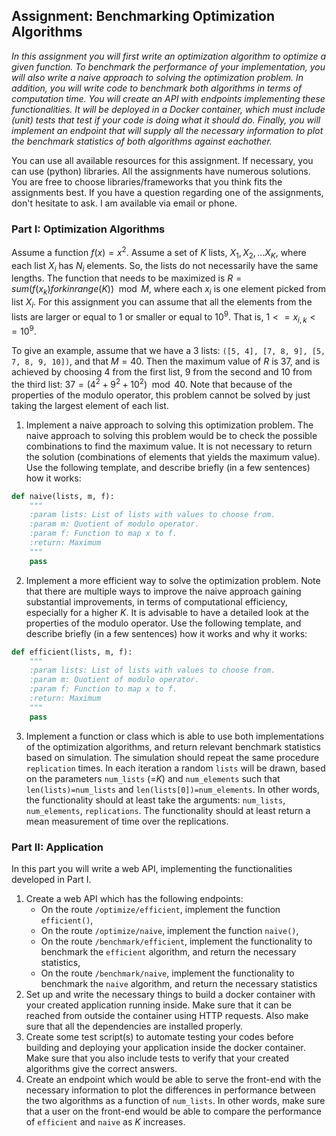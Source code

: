 ## Assignment: Benchmarking Optimization Algorithms
_In this assignment you will first write an optimization algorithm to optimize a given function. To benchmark the performance of your implementation, you will also write a naive approach to solving the optimization problem. In addition, you will write code to benchmark both algorithms in terms of computation time. You will create an API with endpoints implementing these functionalities. It will be deployed in a Docker container, which must include (unit) tests that test if your code is doing what it should do. Finally, you will implement an endpoint that will supply all the necessary information to plot the benchmark statistics of both algorithms against eachother._

You can use all available resources for this assignment. If necessary, you can use (python) libraries. All the assignments have numerous solutions. You are free to choose libraries/frameworks that you think fits the assignments best. If you have a question regarding one of the assignments, don't hesitate to ask. I am available via email or phone.

### Part I: Optimization Algorithms
Assume a function $`f(x)=x^2`$. Assume a set of $`K`$ lists, $`X_{1},X_{2},...X_{K}`$, where each list $`X_{i}`$ has $`N_{i}`$ elements. So, the lists do not necessarily have the same lengths. The function that needs to be maximized is $`R = sum(f(x_{k}) for k in range(K)) \mod M`$, where each $`x_{i}`$ is one element picked from list $`X_{i}`$. For this assignment you can assume that all the elements from the lists are larger or equal to $`1`$ or smaller or equal to $`10^9`$. That is, $`1 <= x_{i,k} <= 10^9`$.

To give an example, assume that we have a 3 lists: `([5, 4], [7, 8, 9], [5, 7, 8, 9, 10])`, and that $`M=40`$. Then the maximum value of $`R`$ is 37, and is achieved by choosing 4 from the first list, 9 from the second and 10 from the third list: $`37=(4^2+9^2+10^2)\mod 40`$. Note that because of the properties of the modulo operator, this problem cannot be solved by just taking the largest element of each list.

1. Implement a naive approach to solving this optimization problem. The naive approach to solving this problem would be to check the possible combinations to find the maximum value. It is not necessary to return the solution (combinations of elements that yields the maximum value). Use the following template, and describe briefly (in a few sentences) how it works:
```python
def naive(lists, m, f):
    """
    :param lists: List of lists with values to choose from.
    :param m: Quotient of modulo operator.
    :param f: Function to map x to f.
    :return: Maximum
    """
    pass
```
2. Implement a more efficient way to solve the optimization problem. Note that there are multiple ways to improve the naive approach gaining substantial improvements, in terms of computational efficiency, especially for a higher $`K`$. It is advisable to have a detailed look at the properties of the modulo operator. Use the following template, and describe briefly (in a few sentences) how it works and why it works:
```python
def efficient(lists, m, f):
    """
    :param lists: List of lists with values to choose from.
    :param m: Quotient of modulo operator.
    :param f: Function to map x to f.
    :return: Maximum
    """
    pass
```
3. Implement a function or class which is able to use both implementations of the optimization algorithms, and return relevant benchmark statistics based on simulation. The simulation should repeat the same procedure `replication` times. In each iteration a random `lists` will be drawn, based on the parameters `num_lists` (=$`K`$) and `num_elements` such that `len(lists)=num_lists` and `len(lists[0])=num_elements`. In other words, the functionality should at least take the arguments: `num_lists`, `num_elements`, `replications`. The functionality should at least return a mean measurement of time over the replications.

### Part II: Application
In this part you will write a web API, implementing the functionalities developed in Part I.

1. Create a web API which has the following endpoints:
    - On the route `/optimize/efficient`, implement the function `efficient()`,
    - On the route `/optimize/naive`, implement the function `naive()`,
    - On the route `/benchmark/efficient`, implement the functionality to benchmark the `efficient` algorithm, and return the necessary statistics,
    - On the route `/benchmark/naive`, implement the functionality to benchmark the `naive` algorithm, and return the necessary statistics
2. Set up and write the necessary things to build a docker container with your created application running inside. Make sure that it can be reached from outside the container using HTTP requests. Also make sure that all the dependencies are installed properly.
3. Create some test script(s) to automate testing your codes before building and deploying your application inside the docker container. Make sure that you also include tests to verify that your created algorithms give the correct answers.
4. Create an endpoint which would be able to serve the front-end with the necessary information to plot the differences in performance between the two algorithms as a function of `num_lists`. In other words, make sure that a user on the front-end would be able to compare the performance of `efficient` and `naive` as $`K`$ increases.
